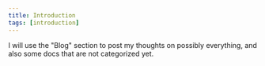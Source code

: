 ```yaml
---
title: Introduction
tags: [introduction]
---
```


I will use the "Blog" section to post my thoughts on possibly everything, and also some docs that are not categorized yet.
